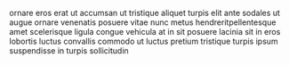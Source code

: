 ornare eros erat ut accumsan ut tristique aliquet turpis elit ante sodales ut
augue ornare venenatis posuere vitae nunc metus hendreritpellentesque amet
scelerisque ligula congue vehicula at in sit posuere lacinia sit in eros
lobortis luctus convallis commodo ut luctus pretium tristique turpis ipsum
suspendisse in turpis sollicitudin